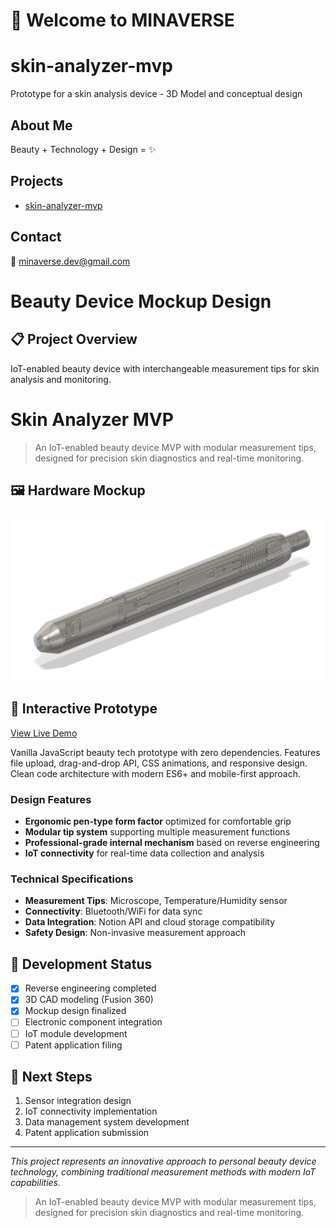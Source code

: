 # 👋 Welcome to MINAVERSE

# skin-analyzer-mvp
Prototype for a skin analysis device - 3D Model and conceptual design

## About Me
Beauty + Technology + Design = ✨

## Projects
- [skin-analyzer-mvp](https://github.com/minaverse-dev/skin-analyzer-mvp)

## Contact
📧 minaverse.dev@gmail.com


# Beauty Device Mockup Design

## 📋 Project Overview
IoT-enabled beauty device with interchangeable measurement tips for skin analysis and monitoring.


# Skin Analyzer MVP

> An IoT-enabled beauty device MVP with modular measurement tips, designed
> for precision skin diagnostics and real-time monitoring.

## 🖼️ Hardware Mockup
![Skin Analyzer Mockup](https://raw.githubusercontent.com/minaverse-dev/skin-analyzer-mvp/main/skin-analyzer-mockup-v3.png)

## 🚀 Interactive Prototype
[View Live Demo](https://minaverse-dev.github.io/skin-analyzer-mvp/index.html)

Vanilla JavaScript beauty tech prototype with zero dependencies.
Features file upload, drag-and-drop API, CSS animations, and responsive design.
Clean code architecture with modern ES6+ and mobile-first approach.

### Design Features
- **Ergonomic pen-type form factor** optimized for comfortable grip
- **Modular tip system** supporting multiple measurement functions
- **Professional-grade internal mechanism** based on reverse engineering
- **IoT connectivity** for real-time data collection and analysis

### Technical Specifications
- **Measurement Tips**: Microscope, Temperature/Humidity sensor
- **Connectivity**: Bluetooth/WiFi for data sync
- **Data Integration**: Notion API and cloud storage compatibility
- **Safety Design**: Non-invasive measurement approach

## 🔧 Development Status
- [x] Reverse engineering completed
- [x] 3D CAD modeling (Fusion 360)
- [x] Mockup design finalized
- [ ] Electronic component integration
- [ ] IoT module development
- [ ] Patent application filing

## 🎯 Next Steps
1. Sensor integration design
2. IoT connectivity implementation  
3. Data management system development
4. Patent application submission

---
*This project represents an innovative approach to personal beauty device technology, combining traditional measurement methods with modern IoT capabilities.*

> An IoT-enabled beauty device MVP 
> with modular measurement tips, designed 
> for precision skin diagnostics and real-time monitoring.
